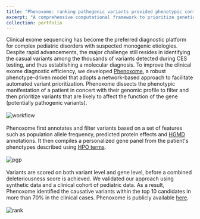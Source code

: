 ```yaml
---
title: "Phenoxome: ranking pathogenic variants provided phenotypic context"
excerpt: "A comprehensive computational framework to prioritize genetic variants based upon the likelihood of the variant being pathogenic given the phenotype of the patient. <br/><img src='/images/phenoxome_workflow.png'>"
collection: portfolio
---
```


Clinical exome sequencing has become the preferred diagnostic platform for complex pediatric disorders with suspected monogenic etiologies. Despite rapid advancements, the major challenge still resides in identifying the casual variants among the thousands of variants detected during CES testing, and thus establishing a molecular diagnosis. To improve the clinical exome diagnostic efficiency, we developed [Phenoxome](https://phenoxome.chop.edu/), a robust phenotype-driven model that adopts a network-based approach to facilitate automated variant prioritization. Phenoxome dissects the phenotypic manifestation of a patient in concert with their genomic profile to filter and then prioritize variants that are likely to affect the function of the gene (potentially pathogenic variants). 
<br/>
<br/>
![workflow](https://chaozhongyinxiang.github.io/images/phenoxome_workflow.png)
<br/>
<br/>
Phenoxome first annotates and filter variants based on a set of features such as population allele frequency, predicted protein effects and [HGMD](https://www.ncbi.nlm.nih.gov/pmc/articles/PMC5429360/) annotations. It then compiles a personalized gene panel from the patient's phenotypes described using [HPO terms](https://hpo.jax.org/app/).
<br/>
<br/>
![pgp](https://chaozhongyinxiang.github.io/images/pgp.png)
<br/>
<br/>
Variants are scored on both variant level and gene level, before a combined deleteriousness score is achieved. We validated our approach using synthetic data and a clinical cohort of pediatric data. As a result, Phenoxome identified the causative variants within the top 10 candidates in more than 70% in the clinical cases. Phenoxome is publicly available [here](https://phenoxome.chop.edu/).
<br/>
<br/>
![rank](https://chaozhongyinxiang.github.io/images/phenoxome_rank.png)


